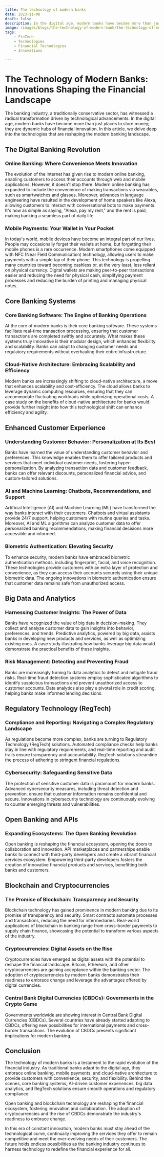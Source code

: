 ```yaml
---
title: The technology of modern banks
date: 2023-11-08
draft: false
description: In the digital age, modern banks have become more than just places to store money; they are dynamic hubs of financial innovation. In this article, we delve deep into the technologies that are reshaping the modern banking landscape.
image: /images/blogs/the-technology-of-modern-bank/the-technology-of-modern-bank.png
tags: 
    - FinTech
    - Technologies
    - Financial Technologies
    - Innovations

---
```

# The Technology of Modern Banks: Innovations Shaping the Financial Landscape

The banking industry, a traditionally conservative sector, has witnessed a radical transformation driven by technological advancements. In the digital age, modern banks have become more than just places to store money; they are dynamic hubs of financial innovation. In this article, we delve deep into the technologies that are reshaping the modern banking landscape.

## The Digital Banking Revolution

### Online Banking: Where Convenience Meets Innovation
The evolution of the internet has given rise to modern online banking, enabling customers to access their accounts through web and mobile applications. However, it doesn't stop there. Modern online banking has expanded to include the convenience of making transactions via wearables, such as smartwatches and glasses. Moreover, advances in language engineering have resulted in the development of home speakers like Alexa, allowing customers to interact with conversational bots to make payments. It's now as simple as saying, "Alexa, pay my rent," and the rent is paid, making banking a seamless part of daily life.

### Mobile Payments: Your Wallet in Your Pocket
In today's world, mobile devices have become an integral part of our lives. People may occasionally forget their wallets at home, but forgetting their mobile phones is a rare occurrence. Modern smartphones come equipped with NFC (Near Field Communication) technology, allowing users to make payments with a simple tap of their phone. This technology is propelling many countries toward becoming cashless or, at the very least, less reliant on physical currency. Digital wallets are making peer-to-peer transactions easier and reducing the need for physical cash, simplifying payment processes and reducing the burden of printing and managing physical notes.

## Core Banking Systems

### Core Banking Software: The Engine of Banking Operations
At the core of modern banks is their core banking software. These systems facilitate real-time transaction processing, ensuring that customer transactions are completed swiftly and accurately. What makes these systems truly innovative is their modular design, which enhances flexibility and scalability. Banks can adapt to changing customer needs and regulatory requirements without overhauling their entire infrastructure.

### Cloud-Native Architecture: Embracing Scalability and Efficiency
Modern banks are increasingly shifting to cloud-native architecture, a move that enhances scalability and cost-efficiency. The cloud allows banks to leverage dynamic computing resources, ensuring that they can accommodate fluctuating workloads while optimizing operational costs. A case study on the benefits of cloud-native architecture for banks would provide further insight into how this technological shift can enhance efficiency and agility.

## Enhanced Customer Experience

### Understanding Customer Behavior: Personalization at Its Best
Banks have learned the value of understanding customer behavior and preferences. This knowledge enables them to offer tailored products and services that meet individual customer needs, fostering hyper-personalization. By analyzing transaction data and customer feedback, banks can offer relevant discounts, personalized financial advice, and custom-tailored solutions.

### AI and Machine Learning: Chatbots, Recommendations, and Support
Artificial Intelligence (AI) and Machine Learning (ML) have transformed the way banks interact with their customers. Chatbots and virtual assistants provide 24/7 support, helping customers with routine queries and tasks. Moreover, AI and ML algorithms can analyze customer data to offer personalized banking recommendations, making financial decisions more accessible and informed.

### Biometric Authentication: Elevating Security
To enhance security, modern banks have embraced biometric authentication methods, including fingerprint, facial, and voice recognition. These technologies provide customers with an extra layer of protection and convenience, as they can access their accounts securely using their unique biometric data. The ongoing innovations in biometric authentication ensure that customer data remains safe from unauthorized access.

## Big Data and Analytics

### Harnessing Customer Insights: The Power of Data
Banks have recognized the value of big data in decision-making. They collect and analyze customer data to gain insights into behavior, preferences, and trends. Predictive analytics, powered by big data, assists banks in developing new products and services, as well as optimizing existing ones. A case study illustrating how banks leverage big data would demonstrate the practical benefits of these insights.

### Risk Management: Detecting and Preventing Fraud
Banks are increasingly turning to data analytics to detect and mitigate fraud risks. Real-time fraud detection systems employ sophisticated algorithms to identify suspicious transactions and prevent unauthorized access to customer accounts. Data analytics also play a pivotal role in credit scoring, helping banks make informed lending decisions.

## Regulatory Technology (RegTech)

### Compliance and Reporting: Navigating a Complex Regulatory Landscape
As regulations become more complex, banks are turning to Regulatory Technology (RegTech) solutions. Automated compliance checks help banks stay in line with regulatory requirements, and real-time reporting and audit trails ensure transparency and accountability. RegTech solutions streamline the process of adhering to stringent financial regulations.

### Cybersecurity: Safeguarding Sensitive Data
The protection of sensitive customer data is paramount for modern banks. Advanced cybersecurity measures, including threat detection and prevention, ensure that customer information remains confidential and secure. Innovations in cybersecurity technology are continuously evolving to counter emerging threats and vulnerabilities.

## Open Banking and APIs

### Expanding Ecosystems: The Open Banking Revolution
Open banking is reshaping the financial ecosystem, opening the doors to collaboration and innovation. API marketplaces and partnerships enable banks to connect with third-party developers and create a vibrant financial services ecosystem. Empowering third-party developers fosters the creation of innovative financial products and services, benefitting both banks and customers.

## Blockchain and Cryptocurrencies

### The Promise of Blockchain: Transparency and Security
Blockchain technology has gained prominence in modern banking due to its promise of transparency and security. Smart contracts automate processes and transactions, reducing the need for intermediaries. Real-world applications of blockchain in banking range from cross-border payments to supply chain finance, showcasing the potential to transform various aspects of the industry.

### Cryptocurrencies: Digital Assets on the Rise
Cryptocurrencies have emerged as digital assets with the potential to reshape the financial landscape. Bitcoin, Ethereum, and other cryptocurrencies are gaining acceptance within the banking sector. The adoption of cryptocurrencies by modern banks demonstrates their readiness to embrace change and leverage the advantages offered by digital currencies.

### Central Bank Digital Currencies (CBDCs): Governments in the Crypto Game
Governments worldwide are showing interest in Central Bank Digital Currencies (CBDCs). Several countries have already started adapting to CBDCs, offering new possibilities for international payments and cross-border transactions. The evolution of CBDCs presents significant implications for modern banking.

## Conclusion

The technology of modern banks is a testament to the rapid evolution of the financial industry. As traditional banks adapt to the digital age, they embrace online banking, mobile payments, and cloud-native architecture to provide customers with convenience, security, and flexibility. Behind the scenes, core banking systems, AI-driven customer experiences, big data analytics, and RegTech solutions ensure smooth operations and regulatory compliance.

Open banking and blockchain technology are reshaping the financial ecosystem, fostering innovation and collaboration. The adoption of cryptocurrencies and the rise of CBDCs demonstrate the industry's readiness to embrace change.

In this era of constant innovation, modern banks must stay ahead of the technological curve, continually improving the services they offer to remain competitive and meet the ever-evolving needs of their customers. The future holds endless possibilities as the banking industry continues to harness technology to redefine the financial experience for all.
